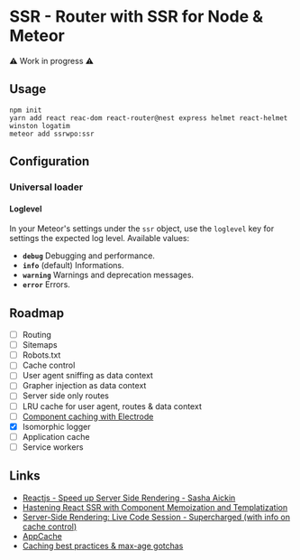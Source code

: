 # SSR - Router with SSR for Node & Meteor

:warning: Work in progress :warning:

## Usage
```
npm init
yarn add react reac-dom react-router@nest express helmet react-helmet winston logatim
meteor add ssrwpo:ssr
```

## Configuration
### Universal loader
#### Loglevel
In your Meteor's settings under the `ssr` object, use the `loglevel` key for
settings the expected log level. Available values:

* **`debug`** Debugging and performance.
* **`info`** (default) Informations.
* **`warning`** Warnings and deprecation messages.
* **`error`** Errors.

## Roadmap
- [ ] Routing
- [ ] Sitemaps
- [ ] Robots.txt
- [ ] Cache control
- [ ] User agent sniffing as data context
- [ ] Grapher injection as data context
- [ ] Server side only routes
- [ ] LRU cache for user agent, routes & data context
- [ ] [Component caching with Electrode](https://github.com/electrode-io/electrode-react-ssr-caching)
- [X] Isomorphic logger
- [ ] Application cache
- [ ] Service workers

## Links
- [Reactjs - Speed up Server Side Rendering - Sasha Aickin](https://www.youtube.com/watch?v=PnpfGy7q96U)
- [Hastening React SSR with Component Memoization and Templatization](https://www.youtube.com/watch?v=sn-C_DKLKPE)
- [Server-Side Rendering: Live Code Session - Supercharged (with info on cache control)](https://www.youtube.com/watch?v=8LM4p7l9YMY)
- [AppCache](https://developer.mozilla.org/en-US/docs/Web/HTML/Using_the_application_cache#Browser_compatibility)
- [Caching best practices & max-age gotchas](https://jakearchibald.com/2016/caching-best-practices/)
